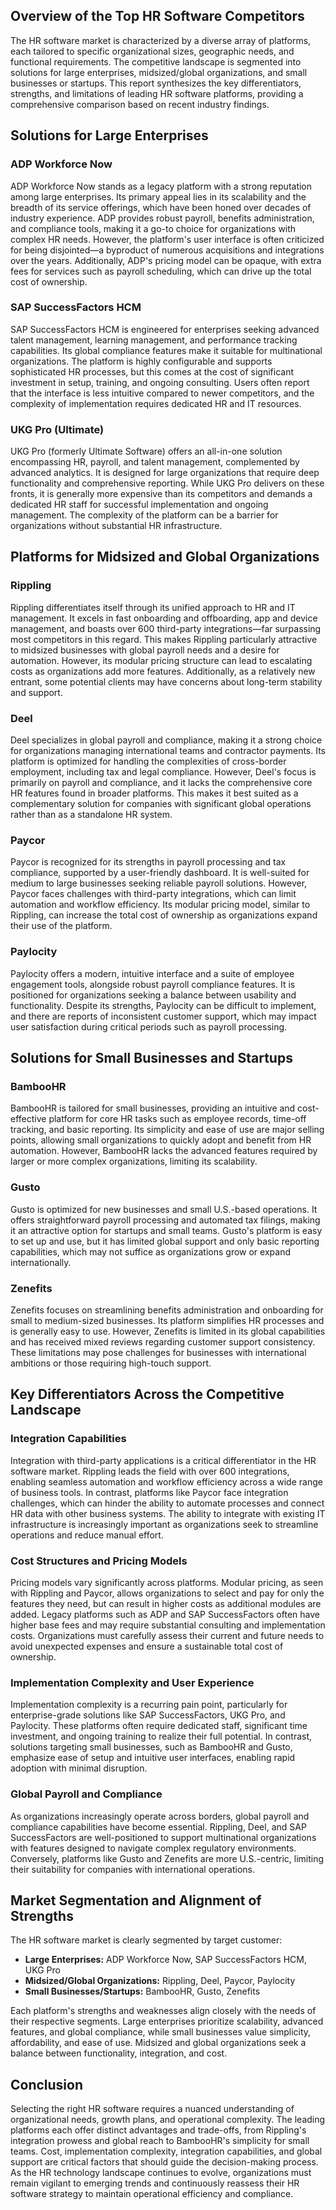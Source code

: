 ## Overview of the Top HR Software Competitors

The HR software market is characterized by a diverse array of platforms, each tailored to specific organizational sizes, geographic needs, and functional requirements. The competitive landscape is segmented into solutions for large enterprises, midsized/global organizations, and small businesses or startups. This report synthesizes the key differentiators, strengths, and limitations of leading HR software platforms, providing a comprehensive comparison based on recent industry findings.

## Solutions for Large Enterprises

### ADP Workforce Now
ADP Workforce Now stands as a legacy platform with a strong reputation among large enterprises. Its primary appeal lies in its scalability and the breadth of its service offerings, which have been honed over decades of industry experience. ADP provides robust payroll, benefits administration, and compliance tools, making it a go-to choice for organizations with complex HR needs. However, the platform's user interface is often criticized for being disjointed—a byproduct of numerous acquisitions and integrations over the years. Additionally, ADP's pricing model can be opaque, with extra fees for services such as payroll scheduling, which can drive up the total cost of ownership.

### SAP SuccessFactors HCM
SAP SuccessFactors HCM is engineered for enterprises seeking advanced talent management, learning management, and performance tracking capabilities. Its global compliance features make it suitable for multinational organizations. The platform is highly configurable and supports sophisticated HR processes, but this comes at the cost of significant investment in setup, training, and ongoing consulting. Users often report that the interface is less intuitive compared to newer competitors, and the complexity of implementation requires dedicated HR and IT resources.

### UKG Pro (Ultimate)
UKG Pro (formerly Ultimate Software) offers an all-in-one solution encompassing HR, payroll, and talent management, complemented by advanced analytics. It is designed for large organizations that require deep functionality and comprehensive reporting. While UKG Pro delivers on these fronts, it is generally more expensive than its competitors and demands a dedicated HR staff for successful implementation and ongoing management. The complexity of the platform can be a barrier for organizations without substantial HR infrastructure.

## Platforms for Midsized and Global Organizations

### Rippling
Rippling differentiates itself through its unified approach to HR and IT management. It excels in fast onboarding and offboarding, app and device management, and boasts over 600 third-party integrations—far surpassing most competitors in this regard. This makes Rippling particularly attractive to midsized businesses with global payroll needs and a desire for automation. However, its modular pricing structure can lead to escalating costs as organizations add more features. Additionally, as a relatively new entrant, some potential clients may have concerns about long-term stability and support.

### Deel
Deel specializes in global payroll and compliance, making it a strong choice for organizations managing international teams and contractor payments. Its platform is optimized for handling the complexities of cross-border employment, including tax and legal compliance. However, Deel's focus is primarily on payroll and compliance, and it lacks the comprehensive core HR features found in broader platforms. This makes it best suited as a complementary solution for companies with significant global operations rather than as a standalone HR system.

### Paycor
Paycor is recognized for its strengths in payroll processing and tax compliance, supported by a user-friendly dashboard. It is well-suited for medium to large businesses seeking reliable payroll solutions. However, Paycor faces challenges with third-party integrations, which can limit automation and workflow efficiency. Its modular pricing model, similar to Rippling, can increase the total cost of ownership as organizations expand their use of the platform.

### Paylocity
Paylocity offers a modern, intuitive interface and a suite of employee engagement tools, alongside robust payroll compliance features. It is positioned for organizations seeking a balance between usability and functionality. Despite its strengths, Paylocity can be difficult to implement, and there are reports of inconsistent customer support, which may impact user satisfaction during critical periods such as payroll processing.

## Solutions for Small Businesses and Startups

### BambooHR
BambooHR is tailored for small businesses, providing an intuitive and cost-effective platform for core HR tasks such as employee records, time-off tracking, and basic reporting. Its simplicity and ease of use are major selling points, allowing small organizations to quickly adopt and benefit from HR automation. However, BambooHR lacks the advanced features required by larger or more complex organizations, limiting its scalability.

### Gusto
Gusto is optimized for new businesses and small U.S.-based operations. It offers straightforward payroll processing and automated tax filings, making it an attractive option for startups and small teams. Gusto's platform is easy to set up and use, but it has limited global support and only basic reporting capabilities, which may not suffice as organizations grow or expand internationally.

### Zenefits
Zenefits focuses on streamlining benefits administration and onboarding for small to medium-sized businesses. Its platform simplifies HR processes and is generally easy to use. However, Zenefits is limited in its global capabilities and has received mixed reviews regarding customer support consistency. These limitations may pose challenges for businesses with international ambitions or those requiring high-touch support.

## Key Differentiators Across the Competitive Landscape

### Integration Capabilities
Integration with third-party applications is a critical differentiator in the HR software market. Rippling leads the field with over 600 integrations, enabling seamless automation and workflow efficiency across a wide range of business tools. In contrast, platforms like Paycor face integration challenges, which can hinder the ability to automate processes and connect HR data with other business systems. The ability to integrate with existing IT infrastructure is increasingly important as organizations seek to streamline operations and reduce manual effort.

### Cost Structures and Pricing Models
Pricing models vary significantly across platforms. Modular pricing, as seen with Rippling and Paycor, allows organizations to select and pay for only the features they need, but can result in higher costs as additional modules are added. Legacy platforms such as ADP and SAP SuccessFactors often have higher base fees and may require substantial consulting and implementation costs. Organizations must carefully assess their current and future needs to avoid unexpected expenses and ensure a sustainable total cost of ownership.

### Implementation Complexity and User Experience
Implementation complexity is a recurring pain point, particularly for enterprise-grade solutions like SAP SuccessFactors, UKG Pro, and Paylocity. These platforms often require dedicated staff, significant time investment, and ongoing training to realize their full potential. In contrast, solutions targeting small businesses, such as BambooHR and Gusto, emphasize ease of setup and intuitive user interfaces, enabling rapid adoption with minimal disruption.

### Global Payroll and Compliance
As organizations increasingly operate across borders, global payroll and compliance capabilities have become essential. Rippling, Deel, and SAP SuccessFactors are well-positioned to support multinational organizations with features designed to navigate complex regulatory environments. Conversely, platforms like Gusto and Zenefits are more U.S.-centric, limiting their suitability for companies with international operations.

## Market Segmentation and Alignment of Strengths
The HR software market is clearly segmented by target customer:
- **Large Enterprises:** ADP Workforce Now, SAP SuccessFactors HCM, UKG Pro
- **Midsized/Global Organizations:** Rippling, Deel, Paycor, Paylocity
- **Small Businesses/Startups:** BambooHR, Gusto, Zenefits

Each platform's strengths and weaknesses align closely with the needs of their respective segments. Large enterprises prioritize scalability, advanced features, and global compliance, while small businesses value simplicity, affordability, and ease of use. Midsized and global organizations seek a balance between functionality, integration, and cost.

## Conclusion
Selecting the right HR software requires a nuanced understanding of organizational needs, growth plans, and operational complexity. The leading platforms each offer distinct advantages and trade-offs, from Rippling's integration prowess and global reach to BambooHR's simplicity for small teams. Cost, implementation complexity, integration capabilities, and global support are critical factors that should guide the decision-making process. As the HR technology landscape continues to evolve, organizations must remain vigilant to emerging trends and continuously reassess their HR software strategy to maintain operational efficiency and compliance.
